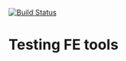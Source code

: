 [![Build Status](https://travis-ci.org/bhanurao/web-fe-tools.svg)](https://travis-ci.org/bhanurao)

# Testing FE tools
